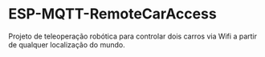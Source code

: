 # ESP-MQTT-RemoteCarAccess
Projeto de teleoperação robótica para controlar dois carros via Wifi a partir de qualquer localização do mundo.
